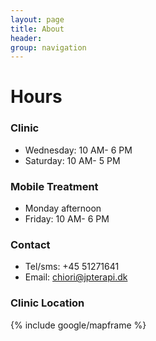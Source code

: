 ```yaml
---
layout: page
title: About
header: 
group: navigation
---
```


# Hours

### Clinic
- Wednesday: 10 AM- 6 PM
- Saturday: 10 AM- 5 PM

### Mobile Treatment
- Monday afternoon
- Friday: 10 AM- 6 PM

### Contact 
- Tel/sms: +45 51271641
- Email: chiori@jpterapi.dk

### Clinic Location

{% include google/mapframe %}

